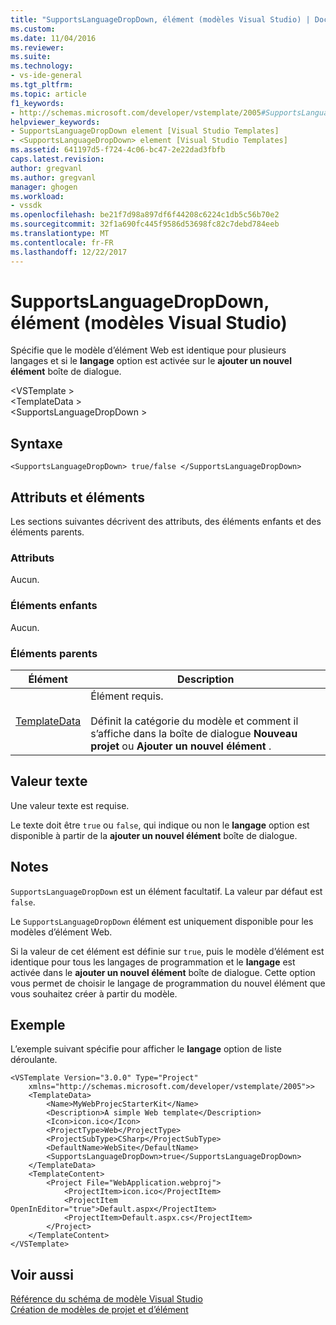 ```yaml
---
title: "SupportsLanguageDropDown, élément (modèles Visual Studio) | Documents Microsoft"
ms.custom: 
ms.date: 11/04/2016
ms.reviewer: 
ms.suite: 
ms.technology:
- vs-ide-general
ms.tgt_pltfrm: 
ms.topic: article
f1_keywords:
- http://schemas.microsoft.com/developer/vstemplate/2005#SupportsLanguageDropDown
helpviewer_keywords:
- SupportsLanguageDropDown element [Visual Studio Templates]
- <SupportsLanguageDropDown> element [Visual Studio Templates]
ms.assetid: 641197d5-f724-4c06-bc47-2e22dad3fbfb
caps.latest.revision: 
author: gregvanl
ms.author: gregvanl
manager: ghogen
ms.workload:
- vssdk
ms.openlocfilehash: be21f7d98a897df6f44208c6224c1db5c56b70e2
ms.sourcegitcommit: 32f1a690fc445f9586d53698fc82c7debd784eeb
ms.translationtype: MT
ms.contentlocale: fr-FR
ms.lasthandoff: 12/22/2017
---
```

# <a name="supportslanguagedropdown-element-visual-studio-templates"></a>SupportsLanguageDropDown, élément (modèles Visual Studio)
Spécifie que le modèle d’élément Web est identique pour plusieurs langages et si le **langage** option est activée sur le **ajouter un nouvel élément** boîte de dialogue.  
  
 \<VSTemplate >  
 \<TemplateData >  
 \<SupportsLanguageDropDown >  
  
## <a name="syntax"></a>Syntaxe  
  
```  
<SupportsLanguageDropDown> true/false </SupportsLanguageDropDown>  
```  
  
## <a name="attributes-and-elements"></a>Attributs et éléments  
 Les sections suivantes décrivent des attributs, des éléments enfants et des éléments parents.  
  
### <a name="attributes"></a>Attributs  
 Aucun.  
  
### <a name="child-elements"></a>Éléments enfants  
 Aucun.  
  
### <a name="parent-elements"></a>Éléments parents  
  
|Élément|Description|  
|-------------|-----------------|  
|[TemplateData](../extensibility/templatedata-element-visual-studio-templates.md)|Élément requis.<br /><br /> Définit la catégorie du modèle et comment il s’affiche dans la boîte de dialogue **Nouveau projet** ou **Ajouter un nouvel élément** .|  
  
## <a name="text-value"></a>Valeur texte  
 Une valeur texte est requise.  
  
 Le texte doit être `true` ou `false`, qui indique ou non le **langage** option est disponible à partir de la **ajouter un nouvel élément** boîte de dialogue.  
  
## <a name="remarks"></a>Notes  
 `SupportsLanguageDropDown` est un élément facultatif. La valeur par défaut est `false`.  
  
 Le `SupportsLanguageDropDown` élément est uniquement disponible pour les modèles d’élément Web.  
  
 Si la valeur de cet élément est définie sur `true`, puis le modèle d’élément est identique pour tous les langages de programmation et le **langage** est activée dans le **ajouter un nouvel élément** boîte de dialogue. Cette option vous permet de choisir le langage de programmation du nouvel élément que vous souhaitez créer à partir du modèle.  
  
## <a name="example"></a>Exemple  
 L’exemple suivant spécifie pour afficher le **langage** option de liste déroulante.  
  
```  
<VSTemplate Version="3.0.0" Type="Project"  
    xmlns="http://schemas.microsoft.com/developer/vstemplate/2005">>  
    <TemplateData>  
        <Name>MyWebProjecStarterKit</Name>  
        <Description>A simple Web template</Description>  
        <Icon>icon.ico</Icon>  
        <ProjectType>Web</ProjectType>  
        <ProjectSubType>CSharp</ProjectSubType>  
        <DefaultName>WebSite</DefaultName>  
        <SupportsLanguageDropDown>true</SupportsLanguageDropDown>  
    </TemplateData>  
    <TemplateContent>  
        <Project File="WebApplication.webproj">  
            <ProjectItem>icon.ico</ProjectItem>  
            <ProjectItem OpenInEditor="true">Default.aspx</ProjectItem>  
            <ProjectItem>Default.aspx.cs</ProjectItem>  
        </Project>  
    </TemplateContent>  
</VSTemplate>  
```  
  
## <a name="see-also"></a>Voir aussi  
 [Référence du schéma de modèle Visual Studio](../extensibility/visual-studio-template-schema-reference.md)   
 [Création de modèles de projet et d’élément](../ide/creating-project-and-item-templates.md)